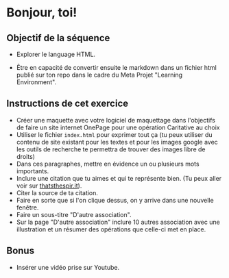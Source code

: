 # Bonjour, toi!

## Objectif de la séquence

- Explorer le language HTML.

- Être en capacité de convertir ensuite le markdown dans un fichier html publié sur ton repo dans le cadre du Meta Projet "Learning Environment".

## Instructions de cet exercice

- Créer une maquette avec votre logiciel de maquettage dans l'objectifs de faire un site internet OnePage pour une opération Caritative au choix
- Utiliser le fichier `index.html` pour exprimer tout ça (tu peux utiliser du contenu de site existant pour les textes et pour les images google avec les outils de recherche te permettra de trouver des images libre de droits)
- Dans ces paragraphes, mettre en évidence un ou plusieurs mots importants.
- Inclure une citation que tu aimes et qui te représente bien. (Tu peux aller voir sur [thatsthespir.it](https://thatsthespir.it)).
- Citer la source de ta citation.
- Faire en sorte que si l'on clique dessus, on y arrive dans une nouvelle fenêtre.
- Faire un sous-titre "D'autre association".
- Sur la page "D'autre association" inclure 10 autres association avec une illustration et un résumer des opérations que celle-ci met en place.

## Bonus

- Insérer une vidéo prise sur Youtube.
